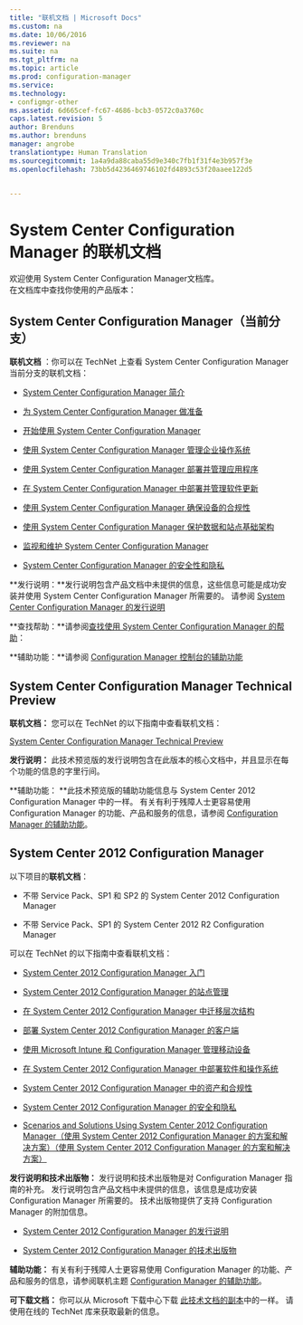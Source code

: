 ```yaml
---
title: "联机文档 | Microsoft Docs"
ms.custom: na
ms.date: 10/06/2016
ms.reviewer: na
ms.suite: na
ms.tgt_pltfrm: na
ms.topic: article
ms.prod: configuration-manager
ms.service: 
ms.technology:
- configmgr-other
ms.assetid: 6d665cef-fc67-4686-bcb3-0572c0a3760c
caps.latest.revision: 5
author: Brenduns
ms.author: brenduns
manager: angrobe
translationtype: Human Translation
ms.sourcegitcommit: 1a4a9da88caba55d9e340c7fb1f31f4e3b957f3e
ms.openlocfilehash: 73bb5d4236469746102fd4893c53f20aaee122d5


---
```

# <a name="online-documentation-for-system-center-configuration-manager"></a>System Center Configuration Manager 的联机文档


欢迎使用 System Center Configuration Manager文档库。  
在文档库中查找你使用的产品版本：  

## <a name="system-center-configuration-manager-current-branch"></a>System Center Configuration Manager（当前分支）  
**联机文档** ：你可以在 TechNet 上查看 System Center Configuration Manager 当前分支的联机文档：  

-   [System Center Configuration Manager 简介](https://technet.microsoft.com/library/mt622715.aspx)  

-   [为 System Center Configuration Manager 做准备](https://technet.microsoft.com/library/mt608540.aspx)  

-   [开始使用 System Center Configuration Manager](https://technet.microsoft.com/library/mt608544.aspx)  

-   [使用 System Center Configuration Manager 管理企业操作系统](https://technet.microsoft.com/library/mt627933.aspx)  

-   [使用 System Center Configuration Manager 部署并管理应用程序](https://technet.microsoft.com/library/mt627959.aspx)  

-   [在 System Center Configuration Manager 中部署并管理软件更新](https://technet.microsoft.com/library/mt634340.aspx)  

-   [使用 System Center Configuration Manager 确保设备的合规性](https://technet.microsoft.com/library/mt595717.aspx)  

-   [使用 System Center Configuration Manager 保护数据和站点基础架构](https://technet.microsoft.com/library/mt613161.aspx)  

-   [监视和维护 System Center Configuration Manager](https://technet.microsoft.com/library/mt612855.aspx)  

-   [System Center Configuration Manager 的安全性和隐私](https://technet.microsoft.com/library/mt622694.aspx)  

**发行说明：**发行说明包含产品文档中未提供的信息，这些信息可能是成功安装并使用 System Center Configuration Manager 所需要的。 请参阅 [System Center Configuration Manager 的发行说明](https://technet.microsoft.com/library/mt592024.aspx)  

**查找帮助：**请参阅[查找使用 System Center Configuration Manager 的帮助](https://technet.microsoft.com/library/mt628521.aspx)：  

**辅助功能：**请参阅 [Configuration Manager 控制台的辅助功能](https://technet.microsoft.com/library/mt628521.aspx)  


## <a name="system-center-configuration-manager-technical-preview"></a>System Center Configuration Manager Technical Preview  
**联机文档：** 您可以在 TechNet 的以下指南中查看联机文档：  

 [System Center Configuration Manager Technical Preview](https://go.microsoft.com/fwlink/p/?LinkId=534001)  

**发行说明：** 此技术预览版的发行说明包含在此版本的核心文档中，并且显示在每个功能的信息的字里行间。  

**辅助功能： **此技术预览版的辅助功能信息与 System Center 2012 Configuration Manager 中的一样。 有关有利于残障人士更容易使用 Configuration Manager 的功能、产品和服务的信息，请参阅 [Configuration Manager 的辅助功能](http://go.microsoft.com/fwlink/p/?LinkId=258586)。  

## <a name="system-center-2012-configuration-manager"></a>System Center 2012 Configuration Manager  
以下项目的**联机文档**：  

-   不带 Service Pack、SP1 和 SP2 的 System Center 2012 Configuration Manager  

-   不带 Service Pack、SP1 的 System Center 2012 R2 Configuration Manager  

可以在 TechNet 的以下指南中查看联机文档：  

-   [System Center 2012 Configuration Manager 入门](https://go.microsoft.com/fwlink/p/?LinkId=210632)  

-   [System Center 2012 Configuration Manager 的站点管理](https://go.microsoft.com/fwlink/p/?LinkId=210636)  

-   [在 System Center 2012 Configuration Manager 中迁移层次结构](https://go.microsoft.com/fwlink/p/?LinkId=210645)  

-   [部署 System Center 2012 Configuration Manager 的客户端](https://go.microsoft.com/fwlink/p/?LinkId=210638)  

-   [使用 Microsoft Intune 和 Configuration Manager 管理移动设备](https://go.microsoft.com/fwlink/?LinkId=529959)  

-   [在 System Center 2012 Configuration Manager 中部署软件和操作系统](https://go.microsoft.com/fwlink/p/?LinkId=210635)  

-   [System Center 2012 Configuration Manager 中的资产和合规性](https://go.microsoft.com/fwlink/p/?LinkId=210639)  

-   [System Center 2012 Configuration Manager 的安全和隐私](https://go.microsoft.com/fwlink/p/?LinkId=210640)  

-   [Scenarios and Solutions Using System Center 2012 Configuration Manager（使用 System Center 2012 Configuration Manager 的方案和解决方案）（使用 System Center 2012 Configuration Manager 的方案和解决方案）](https://go.microsoft.com/fwlink/p/?LinkId=290889)  

 **发行说明和技术出版物：** 发行说明和技术出版物是对 Configuration Manager 指南的补充。 发行说明包含产品文档中未提供的信息，该信息是成功安装 Configuration Manager 所需要的。 技术出版物提供了支持 Configuration Manager 的附加信息。  

-   [System Center 2012 Configuration Manager 的发行说明](http://go.microsoft.com/fwlink/?LinkId=529437)  

-   [System Center 2012 Configuration Manager 的技术出版物](http://go.microsoft.com/fwlink/p/?LinkId=261032)  

**辅助功能：** 有关有利于残障人士更容易使用 Configuration Manager 的功能、产品和服务的信息，请参阅联机主题 [Configuration Manager 的辅助功能](http://go.microsoft.com/fwlink/p/?LinkId=258586)。  

**可下载文档：** 你可以从 Microsoft 下载中心下载 [此技术文档的副本](http://go.microsoft.com/fwlink/?LinkId=253643)中的一样。 请使用在线的 TechNet 库来获取最新的信息。



<!--HONumber=Dec16_HO3-->



